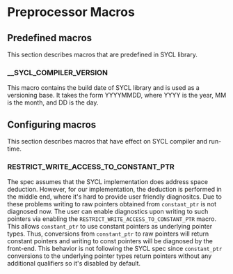 # Preprocessor Macros 

## Predefined macros

This section describes macros that are predefined in SYCL library.

### __SYCL_COMPILER_VERSION

This macro contains the build date of SYCL library and is used as a versioning
base. It takes the form YYYYMMDD, where YYYY is the year, MM is the month, and
DD is the day.

## Configuring macros

This section describes macros that have effect on SYCL compiler and run-time.

### RESTRICT_WRITE_ACCESS_TO_CONSTANT_PTR

The spec assumes that the SYCL implementation does address space deduction.
However, for our implementation, the deduction is performed in the middle end,
where it's hard to provide user friendly diagnositcs.
Due to these problems writing to raw pointers obtained from `constant_ptr` is
not diagnosed now.
The user can enable diagnostics upon writing to such pointers via enabling the
`RESTRICT_WRITE_ACCESS_TO_CONSTANT_PTR` macro.
This allows `constant_ptr` to use constant pointers as underlying
pointer types. Thus, conversions from `constant_ptr` to raw pointers will return
constant pointers and writing to const pointers will be diagnosed by the
front-end.
This behavior is not following the SYCL spec since `constant_ptr` conversions to
the underlying pointer types return pointers without any additional qualifiers
so it's disabled by default.
